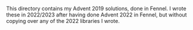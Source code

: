 This directory contains my Advent 2019 solutions, done in Fennel. I wrote these
in 2022/2023 after having done Advent 2022 in Fennel, but without copying over
any of the 2022 libraries I wrote.
